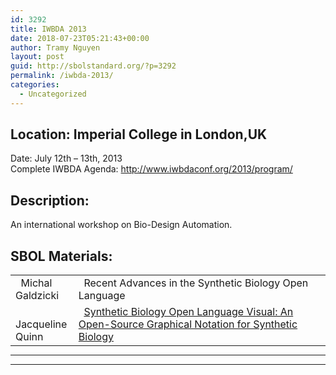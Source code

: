 ```yaml
---
id: 3292
title: IWBDA 2013
date: 2018-07-23T05:21:43+00:00
author: Tramy Nguyen
layout: post
guid: http://sbolstandard.org/?p=3292
permalink: /iwbda-2013/
categories:
  - Uncategorized
---
```

## Location: Imperial College in London,UK  
Date: July 12th &#8211; 13th, 2013  
Complete IWBDA Agenda: <http://www.iwbdaconf.org/2013/program/>  


## Description:

An international workshop on Bio-Design Automation. 

## SBOL Materials:

<table style="width:100%;border-color:#fff;margin-bottom:0px">
  <tr>
    <td style="border-color:#fff; width:20%;">
      &nbsp; Michal Galdzicki
    </td>
    <td style="border-color:#fff">
      &nbsp; Recent Advances in the Synthetic Biology Open Language
    </td>
  </tr>
  
  <tr>
    <td style="border-color:#fff; width:20%;">
      &nbsp; Jacqueline Quinn
    </td>
    <td style="border-color:#fff">
      &nbsp; <a href="https://github.com/SynBioDex/Community-Media/blob/8759d242062471f7753daeb33e2b8630d1ff8a27/2013/IWBDA_Presentations/IWBDA%20SBOL%20Visual%20Presentation.pdf">Synthetic Biology Open Language Visual: An Open-Source Graphical Notation for Synthetic Biology</a>
    </td>
  </tr>
</table>

****  
****